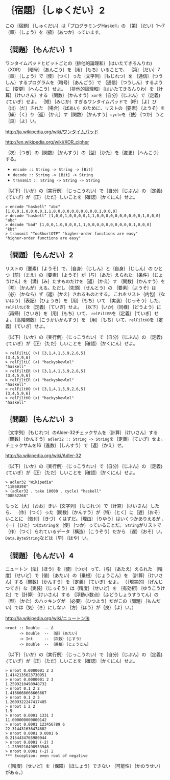 ｛宿題｝｛しゅくだい｝2
=======================

この｛宿題｝｛しゅくだい｝は「プログラミングHaskell」の
｛第｝｛だい｝1～7｛章｝｛しょう｝を｛扱｝｛あつか｝っています。

｛問題｝｛もんだい｝1
---------------------

ワンタイムパッドとビットごとの｛排他的論理和｝｛はいたてきろんりわ｝（XOR）
｛暗号｝｛あんごう｝を｛用｝｛もち｝いることで、
｛第｝｛だい｝7｛章｝｛しょう｝で｛使｝｛つく｝った｛文字列｝｛もじれつ｝を
｛通信｝｛つうしん｝するプログラムを｛暗号｝｛あんごう｝で
｛通信｝｛つうしん｝するように｛変更｝｛へんこう｝せよ。
｛排他的論理和｝｛はいたてきろんりわ｝を｛計算｝｛けいさん｝する
｛関数｝｛かんすう｝`xor`を｛自分｝｛じぶん｝で｛定義｝｛ていぎ｝せよ。
｛短｝｛みじか｝すぎるワンタイムパッドで｛呼｝｛よ｝び｛出｝｛だ｝された
｛場合｝｛ばあい｝のために、リストの｛要素｝｛ようそ｝を
｛繰｝｛く｝り｛返｝｛かえ｝す｛関数｝｛かんすう｝`cycle`を｛使｝｛つか｝うと
｛良｝｛よ｝い。

http://ja.wikipedia.org/wiki/ワンタイムパッド

http://en.wikipedia.org/wiki/XOR_cipher

｛次｝｛つぎ｝の｛関数｝｛かんすう｝の｛型｝｛かた｝を｛変更｝｛へんこう｝
する。

* `encode :: String -> String -> [Bit]`
* `decode :: String -> [Bit] -> String`
* `transmit :: String -> String -> String`

｛以下｝｛いか｝の｛実行例｝｛じっこうれい｝で｛自分｝｛じぶん｝の
｛定義｝｛ていぎ｝が｛正｝｛ただ｝しいことを｛確認｝｛かくにん｝せよ。

    > encode "haskell" "abc"
    [1,0,0,1,0,0,0,0,1,1,0,0,0,0,0,0,0,0,0,0,1,0,0,0]
    > decode "haskell" [1,0,0,1,0,0,0,0,1,1,0,0,0,0,0,0,0,0,0,0,1,0,0,0]
    "abc"
    > decode "bad" [1,0,0,1,0,0,0,0,1,1,0,0,0,0,0,0,0,0,0,0,1,0,0,0]
    "kbt"
    > transmit "TooShortOTP" "higher-order functions are easy"
    "higher-order functions are easy"

｛問題｝｛もんだい｝2
---------------------

リストの｛要素｝｛ようそ｝で、｛自身｝｛じしん｝と｛自身｝｛じしん｝の
ひとつ｛前｝｛まえ｝の｛要素｝｛ようそ｝が｛与｝｛あた｝えられた
｛条件｝｛じょうけん｝を｛満｝｛み｝たすものだけを｛返｝｛かえ｝す
｛関数｝｛かんすう｝を｛考｝｛かんが｝える。ただし｛先頭｝｛せんとう｝の
｛要素｝｛ようそ｝は｛必｝｛かなら｝ず｛返｝｛かえ｝されるものとする。
これをリスト｛内包｝｛ないほう｝｛表記｝｛ひょうき｝を｛用｝｛もち｝いて
｛実装｝｛じっそう｝した、`relFiltLC`を｛定義｝｛ていぎ｝せよ。
｛以下｝｛いか｝｛同様｝｛どうよう｝に｛再帰｝｛さいき｝を｛用｝｛もち｝いて、
`relFiltER`を｛定義｝｛ていぎ｝せよ。｛高階関数｝｛こうかいかんすう｝を
｛用｝｛もち｝いて、`relFiltHO`を｛定義｝｛ていぎ｝せよ。

｛以下｝｛いか｝の｛実行例｝｛じっこうれい｝で｛自分｝｛じぶん｝の
｛定義｝｛ていぎ｝が｛正｝｛ただ｝しいことを｛確認｝｛かくにん｝せよ。

    > relFiltLC (>) [3,1,4,1,5,9,2,6,5]
    [3,4,5,9,6]
    > relFiltLC (<) "hackyskewlol"
    "haskell"
    > relFiltER (>) [3,1,4,1,5,9,2,6,5]
    [3,4,5,9,6]
    > relFiltER (<) "hackyskewlol"
    "haskell"
    > relFiltHO (>) [3,1,4,1,5,9,2,6,5]
    [3,4,5,9,6]
    > relFiltHO (<) "hackyskewlol"
    "haskell"

｛問題｝｛もんだい｝3
---------------------

｛文字列｝｛もじれつ｝のAlder-32チェックサムを｛計算｝｛けいさん｝する
｛関数｝｛かんすう｝`adler32 :: String -> String`を｛定義｝｛ていぎ｝せよ。
チェックサムを16｛進数｝｛しんすう｝で｛返｝｛かえ｝せ。

http://ja.wikipedia.org/wiki/Adler-32

｛以下｝｛いか｝の｛実行例｝｛じっこうれい｝で｛自分｝｛じぶん｝の
｛定義｝｛ていぎ｝が｛正｝｛ただ｝しいことを｛確認｝｛かくにん｝せよ。

    > adler32 "Wikipedia"
    "11E60398"
    > (adler32 . take 10000 . cycle) "haskell"
    "D8E52268"

もっと｛大｝｛おお｝きい｛文字列｝｛もじれつ｝で｛計算｝｛けいさん｝したら、
｛作｝｛つく｝った｛関数｝｛かんすう｝が｛特｝｛とく｝に｛遅｝｛おそ｝いことに
｛気付｝｛きづ｝くはずだ。｛理由｝｛りゆう｝はいくつかありえるが
、｛一｝｛ひと｝つは`String`を｛使｝｛つか｝っていることだ。
`String`がリストで｛作｝｛つく｝られているデータ｛構造｝｛こうぞう｝だから
｛遅｝｛おそ｝い。`Data.ByteString`などは｛早｝｛はや｝い。

｛問題｝｛もんだい｝4
---------------------

ニュートン｛法｝｛ほう｝を｛使｝｛つか｝って、｛与｝｛あたえ｝えられた
｛精度｝｛せいど｝で｛値｝｛あたい｝の｛乗根｝｛じょうこん｝を
｛計算｝｛けいさん｝する｛関数｝｛かんすう｝を｛定義｝｛ていぎ｝せよ。
（｛現実的｝｛げんじつてき｝な｛実装｝｛じっそう｝は｛精度｝｛せいど｝を
｛有効桁｝｛ゆうこうけた｝で｛計算｝｛けいさん｝する
｛浮動小数点｝｛ふどうしょうすうてん｝の｛型｝｛かた｝のハッキングが
｛必要｝｛ひつよう｝だがこの｛問題｝｛もんだい｝では｛気｝｛き｝にしない
｛方｝｛ほう｝が｛良｝｛よ｝い。）

http://ja.wikipedia.org/wiki/ニュートン法

    nroot :: Double  -- Δ
          -> Double  -- ｛値｝｛あたい｝
          -> Int     -- ｛次数｝｛じすう｝
          -> Double  -- ｛乗根｝｛じょうこん｝

｛以下｝｛いか｝の｛実行例｝｛じっこうれい｝で｛自分｝｛じぶん｝の
｛定義｝｛ていぎ｝が｛正｝｛ただ｝しいことを｛確認｝｛かくにん｝せよ。

    > nroot 0.0000001 2 2
    1.4142135623730951
    > nroot 0.0000001 2 3
    1.2599210498948732
    > nroot 0.1 2 2
    1.4166666666666667
    > nroot 0.1 2 3
    1.2609322247417485
    > nroot 1 2 2
    1.5
    > nroot 0.0001 1331 3
    11.000000000000142
    > nroot 0.0001 123456789 6
    22.314431636474602
    > nroot 0.0001 0.0001 6
    0.2154434765980944
    > nroot 0.0001 (-2) 3
    -1.2599210498953948
    > nroot 0.0001 (-2) 2
    *** Exception: even root of negative

（｛精度｝｛せいど｝を｛保障｝｛ほしょう｝できない
｛可能性｝｛かのうせい｝がある。）
